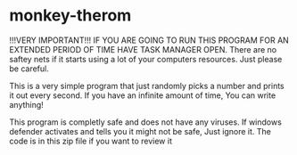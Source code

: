# monkey-therom
!!!VERY IMPORTANT!!!
 IF YOU ARE GOING TO RUN THIS PROGRAM FOR AN EXTENDED PERIOD OF TIME HAVE TASK MANAGER OPEN. 
 There are no saftey nets if it starts using a lot of your computers resources. Just please be careful. 

This is a very simple program that just randomly picks a number and prints it out every second. If you have an infinite amount of time, You can write anything!

This program is completly safe and does not have any viruses. If windows defender activates and tells you it might not be safe, Just ignore it.
The code is in this zip file if you want to review it
